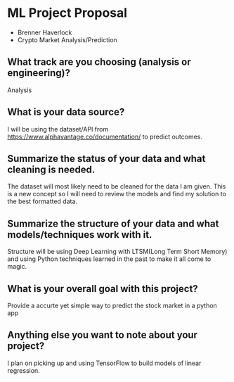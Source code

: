 # ML Project Proposal
- Brenner Haverlock
- Crypto Market Analysis/Prediction

## What track are you choosing (analysis or engineering)?
Analysis

## What is your data source?
I will be using the dataset/API from https://www.alphavantage.co/documentation/ to predict outcomes.

## Summarize the status of your data and what cleaning is needed.
The dataset will most likely need to be cleaned for the data I am given. This is a new concept so I will need to review the models and find my solution to the best formatted data.


## Summarize the structure of your data and what models/techniques work with it.
Structure will be using Deep Learning with LTSM(Long Term Short Memory) and using Python techniques learned in the past to make it all come to magic. 

## What is your overall goal with this project?
Provide a accurte yet simple way to predict the stock market in a python app

## Anything else you want to note about your project?
I plan on picking up and using TensorFlow to build models of linear regression.
